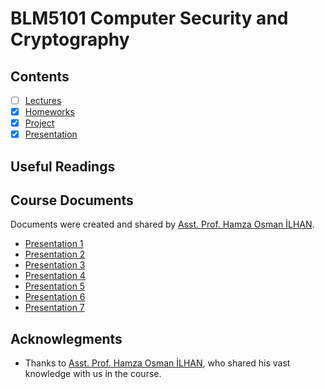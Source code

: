 # BLM5101 Computer Security and Cryptography

## Contents

- [ ] [Lectures](01-Lectures/readme.md)
- [x] [Homeworks](02-Homework/readme.md)
- [x] [Project](03-Project/readme.md)
- [x] [Presentation](04-Presentation/readme.md)

## Useful Readings

## Course Documents
Documents were created and shared by [Asst. Prof. Hamza Osman İLHAN](https://avesis.yildiz.edu.tr/hoilhan/publications).

* [Presentation 1](https://cdn.yildiz.edu.tr/upload/ytu/CourseDocument/17ccfe46-52a6-40f1-a2b7-784d7c593377.pdf)
* [Presentation 2](https://cdn.yildiz.edu.tr/upload/ytu/CourseDocument/5499dc71-f280-469b-ad35-8bf37fea7603.pdf)
* [Presentation 3](https://cdn.yildiz.edu.tr/upload/ytu/CourseDocument/46ce1706-2312-46d0-97c9-8bf07d6c8d26.pdf)
* [Presentation 4](https://cdn.yildiz.edu.tr/upload/ytu/CourseDocument/f9af87ec-74f1-440c-942d-34a07a226e1c.pdf)
* [Presentation 5](https://cdn.yildiz.edu.tr/upload/ytu/CourseDocument/59345c3c-8cde-4608-86ef-6c1e8505c539.pdf)
* [Presentation 6](https://cdn.yildiz.edu.tr/upload/ytu/CourseDocument/7f338efb-fa92-4bbf-9a59-3533ba106eb6.pdf)
* [Presentation 7](https://cdn.yildiz.edu.tr/upload/ytu/CourseDocument/b19d02c2-1aa9-4438-aad8-5cfa27bd572d.pdf)

## Acknowlegments

* Thanks to [Asst. Prof. Hamza Osman İLHAN](https://avesis.yildiz.edu.tr/hoilhan/publications), who shared his vast knowledge with us in the course.

